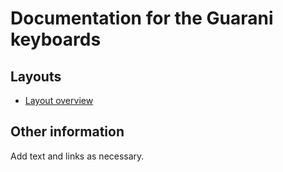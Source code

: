 # Documentation for the Guarani keyboards


## Layouts

-   [Layout overview](layout.html)

## Other information

Add text and links as necessary.
